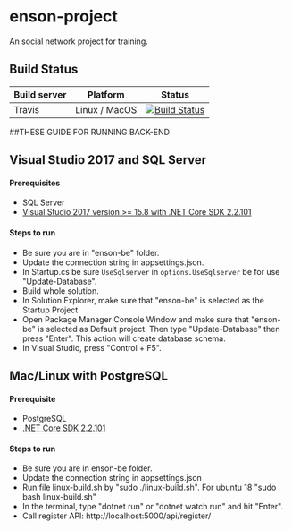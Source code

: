 # enson-project
An social network project for training.


## Build Status
| Build server    | Platform       | Status      |
|-----------------|----------------|-------------|
|Travis           | Linux / MacOS  |[![Build Status](https://travis-ci.com/DatNgoHaVan/enson-project.svg?token=44Dp4xgu5dU6gYhiYCoY&branch=dev)](https://travis-ci.com/DatNgoHaVan/enson-project)|

##THESE GUIDE FOR RUNNING BACK-END

## Visual Studio 2017 and SQL Server

#### Prerequisites

- SQL Server
- [Visual Studio 2017 version >= 15.8 with .NET Core SDK 2.2.101](https://www.microsoft.com/net/download/all)

#### Steps to run

- Be sure you are in "enson-be" folder.
- Update the connection string in appsettings.json.
- In Startup.cs be sure ```UseSqlserver``` in ```options.UseSqlserver``` be for use "Update-Database".
- Build whole solution.
- In Solution Explorer, make sure that "enson-be" is selected as the Startup Project
- Open Package Manager Console Window and make sure that "enson-be" is selected as Default project. Then type "Update-Database" then press "Enter". This action will create database schema.
- In Visual Studio, press "Control + F5".

## Mac/Linux with PostgreSQL

#### Prerequisite

- PostgreSQL
- [.NET Core SDK 2.2.101](https://www.microsoft.com/net/download/all)

#### Steps to run
- Be sure you are in enson-be folder.
- Update the connection string in appsettings.json
- Run file linux-build.sh by "sudo ./linux-build.sh". For ubuntu 18 "sudo bash linux-build.sh"
- In the terminal, type "dotnet run" or "dotnet watch run" and hit "Enter".
- Call register API: http://localhost:5000/api/register/